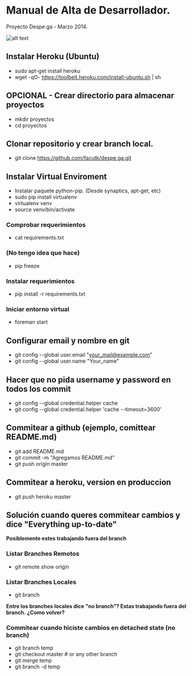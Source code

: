 # Manual de Alta de Desarrollador.
Proyecto Despe.ga - Marzo 2014.

![alt text](http://www.despe.ga/static/logo.png)

## Instalar Heroku (Ubuntu)
* sudo apt-get install heroku
* wget -qO- https://toolbelt.heroku.com/install-ubuntu.sh | sh

## OPCIONAL - Crear directorio para almacenar proyectos
* mkdir proyectos
* cd proyectos

## Clonar repositorio y crear branch local.
* git clone https://github.com/facutk/despe.ga.git

## Instalar Virtual Enviroment
* Instalar paquete python-pip. (Desde synaptics, apt-get, etc)
* sudo pip install virtualenv
* virtualenv venv
* source venv/bin/activate

### Comprobar requerimientos
* cat requirements.txt

### (No tengo idea que hace)
* pip freeze

### Instalar requerimientos
* pip install -r requirements.txt

### Iniciar entorno virtual
* foreman start

## Configurar email y nombre en git
* git config --global user.email "your_mail@example.com"
* git config --global user.name "Your_name"

## Hacer que no pida username y password en todos los commit
* git config --global credential.helper cache
* git config --global credential.helper 'cache --timeout=3600'

## Commitear a github (ejemplo, comittear README.md)
* git add README.md
* git commit -m "Agregamos README.md"
* git push origin master

## Commitear a heroku, version en produccion
* git push heroku master

## Solución cuando queres commitear cambios y dice "Everything up-to-date"
**Posiblemente estes trabajando fuera del branch**

### Listar Branches Remotos
* git remote show origin

### Listar Branches Locales
* git branch

**Entre los branches locales dice "no branch"? Estas trabajando fuera del branch.**
**¿Como volver?**

### Commitear cuando hiciste cambios en detached state (no branch)
* git branch temp
* git checkout master # or any other branch
* git merge temp
* git branch -d temp

